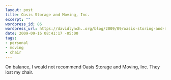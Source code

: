 ```yaml
--- 
layout: post
title: Oasis Storage and Moving, Inc.
excerpt: ""
wordpress_id: 86
wordpress_url: https://davidlynch..org/blog/2009/09/oasis-storing-and-moving-inc/
date: 2009-09-16 08:41:17 -05:00
tags: 
- personal
- moving
- chair
---
```

On balance, I would not recommend Oasis Storage and Moving, Inc. They lost my chair.
